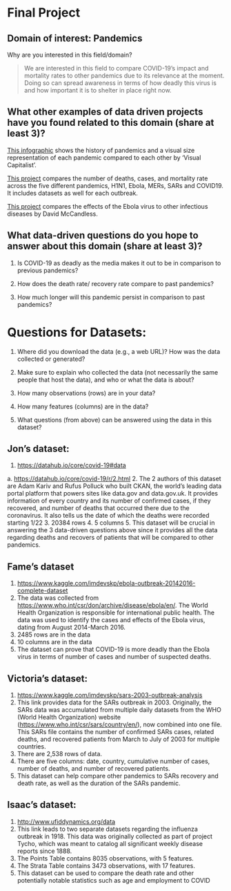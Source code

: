 # Final Project


## Domain of interest: Pandemics
Why are you interested in this field/domain?
>We are interested in this field to compare COVID-19’s impact and mortality rates to other pandemics due to its relevance at the moment. Doing so can spread awareness in terms of how deadly this virus is and how important it is to shelter in place right now.

## What other examples of data driven projects have you found related to this domain (share at least 3)?
[This infographic](https://www.visualcapitalist.com/history-of-pandemics-deadliest/) shows the history of pandemics and a visual size representation of each pandemic compared to each other by ‘Visual Capitalist’.

[This project](https://www.kaggle.com/imdevskp/covid19-vs-sars-vs-mers-vs-ebola-vs-h1n1/data) compares the number of deaths, cases, and mortality rate across the five different pandemics, H1N1, Ebola, MERs, SARs and COVID19. It includes datasets as well for each outbreak.

[This project](https://www.theguardian.com/news/datablog/ng-interactive/2014/oct/15/visualised-how-ebola-compares-to-other-infectious-diseases) compares the effects of the Ebola virus to other infectious diseases by David McCandless.


## What data-driven questions do you hope to answer about this domain (share at least 3)?

1. Is COVID-19 as deadly as the media makes it out to be in comparison to previous pandemics?

2. How does the death rate/ recovery rate compare to past pandemics?

3. How much longer will this pandemic persist in comparison to past pandemics?


# Questions for Datasets:

1. Where did you download the data (e.g., a web URL)?
How was the data collected or generated?

2. Make sure to explain who collected the data (not necessarily the same people that host the data), and who or what the data is about?

3. How many observations (rows) are in your data?

4. How many features (columns) are in the data?

5. What questions (from above) can be answered using the data in this dataset?

## Jon’s dataset:

1. https://datahub.io/core/covid-19#data

  a. https://datahub.io/core/covid-19/r/2.html
2. The 2 authors of this dataset are Adam Kariv and Rufus Polluck who built CKAN, the world’s leading data portal platform that powers sites like data.gov and data.gov.uk. It provides information of every country and its number of confirmed cases, if they recovered, and number of deaths that occurred there due to the coronavirus. It also tells us the date of which the deaths were recorded starting 1/22
3. 20384 rows
4. 5 columns
5. This dataset will be crucial in answering the 3 data-driven questions above since it provides all the data regarding deaths and recovers of patients that will be compared to other pandemics.

## Fame’s dataset

1. https://www.kaggle.com/imdevskp/ebola-outbreak-20142016-complete-dataset
2. The data was collected from https://www.who.int/csr/don/archive/disease/ebola/en/. The World Health Organization is responsible for international public health. The data was used to identify the cases and effects of the Ebola virus, dating from August 2014-March 2016.
3. 2485 rows are in the data
4. 10 columns are in the data
5. The dataset can prove that COVID-19 is more deadly than the Ebola virus in terms of number of cases and number of suspected deaths.

## Victoria’s dataset:

1. https://www.kaggle.com/imdevskp/sars-2003-outbreak-analysis
2. This link provides data for the SARs outbreak in 2003. Originally, the SARs data was accumulated from multiple daily datasets from the WHO (World Health Organization) website (https://www.who.int/csr/sars/country/en/), now combined into one file. This SARs file contains the number of confirmed SARs cases, related deaths, and recovered patients from March to July of 2003 for multiple countries.
3. There are 2,538 rows of data.
4. There are five columns: date, country, cumulative number of cases, number of deaths, and number of recovered patients.
5. This dataset can help compare other pandemics to SARs recovery and death rate, as well as the duration of the SARs pandemic.

## Isaac’s dataset:

1. http://www.ufiddynamics.org/data
2. This link leads to two separate datasets regarding the influenza outbreak in 1918. This data was originally collected as part of project Tycho, which was meant to catalog all significant weekly disease reports since 1888.
3. The Points Table contains 8035 observations, with 5 features.
4. The Strata Table contains 3473 observations, with 17 features.
5. This dataset can be used to compare the death rate and other potentially notable statistics such as age and employment to COVID
